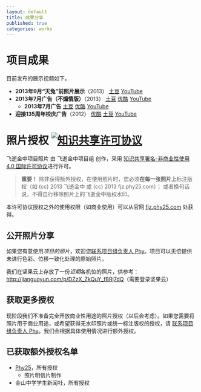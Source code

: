 ```yaml
---
layout: default
title: 成果分享
published: true
categories: works
---
```


项目成果
========
目前发布的展示视频如下。

* **2013年9月“天兔”前照片展示**（2013） [土豆](http://www.tudou.com/programs/view/caXC-S8TOXU/) [YouTube](http://www.youtube.com/watch?v=Q6OCQ9-cCbc)
* **2013年7月广告（不煽情版）**（2013） [土豆](http://www.tudou.com/programs/view/VevuKhVSeM0/) [优酷](http://v.youku.com/v_show/id_XNjY4MjgzMTI4.html) [YouTube](http://www.youtube.com/watch?v=0AZNbyOoTww)
   * **2013年7月广告** [土豆](http://www.tudou.com/programs/view/VraNphLN4jc/) [优酷](http://v.youku.com/v_show/id_XNTgzNTQ3NjY0.html) [YouTube](http://www.youtube.com/watch?v=oYvkfHYQdoY)
* **迎接135周年校庆广告**（2012） [优酷](http://v.youku.com/v_show/id_XMzc3ODY5ODY4.html) [土豆](http://www.tudou.com/programs/view/YVJP81AwRE4/) [YouTube](http://www.youtube.com/watch?v=98EBMo2lyig)


照片授权 <a rel="license" href="http://creativecommons.org/licenses/by-nc/4.0/" title="知识共享署名-非商业性使用 4.0 国际许可协议"><img alt="知识共享许可协议" style="border-width:0;" src="http://i.creativecommons.org/l/by-nc/4.0/80x15.png" /></a>
========
<span xmlns:dct="http://purl.org/dc/terms/" property="dct:title">飞逝金中项目照片</span> 由 <span xmlns:cc="http://creativecommons.org/ns#" property="cc:attributionName">飞逝金中项目组</span> 创作，采用 <a rel="license" href="http://creativecommons.org/licenses/by-nc/4.0/">知识共享署名-非商业性使用 4.0 国际许可协议</a>进行许可。

> **重要！** 除非获得额外授权，在使用照片时，您必须**在每一张照片上**标注版权（如 (cc) 2013 飞逝金中 或 (cc) 2013 fjz.phy25.com）；
> 或者换句话说，不得自行移除照片上的飞逝金中版权水印。

本许可协议授权之外的使用权限（如商业使用）可以从官网 <a xmlns:cc="http://creativecommons.org/ns#" href="http://phy25.com/p/fleetingjz/works.html#morePermissions" rel="cc:morePermissions">fjz.phy25.com</a> 处获得。


公开照片分享<a name="publicPhotos"> </a>
------------
如果您有意使用*项目的照片*，欢迎您[联系项目组负责人 Phy](/introduction.html?utm_source=fleetingjz&utm_medium=inlinelink&utm_campaign=fleetingjz%2Fcontact&utm_content=intro_getphotos#contact)。项目可以无偿提供未进行色彩、位移一致化处理的原始照片。

我们在坚果云上存放了一份*近期*各机位的照片，供参考：<http://jianguoyun.com/p/DZzX_ZkQuY_fBRj7dQ>（需要登录坚果云）


获取更多授权<a name="morePermissions"> </a>
------------
现阶段我们不准备完全开放商业性用途的照片授权（以后会考虑）。如果您需要将照片用于商业用途，或希望获得无水印照片或统一标注版权的授权，请 [联系项目组负责人 Phy](introduction.html?utm_source=fleetingjz&utm_medium=inlinelink&utm_campaign=fleetingjz%2Fcontact&utm_content=intro_getphotos#contact)。我们会根据具体使用情况进行额外授权。


已获取额外授权名单
------------------
* [Phy25](http://weibo.com/phy25)，所有授权
   * 照片明信片制作
* 金山中学学生新闻社，所有授权

